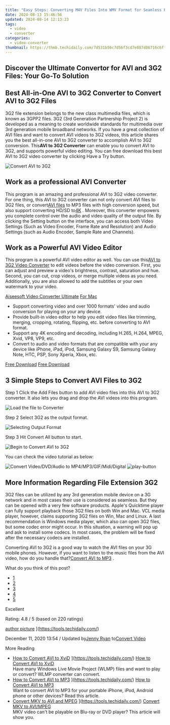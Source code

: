 ```yaml
---
title: "Easy Steps: Converting M4V Files Into WMV Format for Seamless Playback on Windows Media Player"
date: 2024-08-13 15:46:56
updated: 2024-08-14 12:13:23
tags:
  - video
  - converter
categories:
  - video-converter
thumbnail: https://thmb.techidaily.com/7d531b56c7d56f3cd7e887d86716c6ff63a79cd134093cfc17e1fe70607872eb.jpg
---
```


## Discover the Ultimate Convertor for AVI and 3G2 Files: Your Go-To Solution

## Best All-in-One AVI to 3G2 Converter to Convert AVI to 3G2 Files

 3G2 file extension belongs to the new class multimedia files, which is known as 3GPP2 files. 3G2 (3rd Generation Partnership Project 2) is developed as a meaning to create worldwide standards for multimedia over 3rd generation mobile broadband networks. If you have a great collection of AVI files and want to convert AVI videos to 3G2 videos, this article shares you the best all-in-one AVI to 3G2 converter to accomplish AVI to 3G2 conversion. This**AVI to 3G2 Converter** can enable you to convert AVI to 3G2, and supports powerful video editing. You can free download this best AVI to 3G2 video converter by clicking Have a Try button.

![Convert AVI to 3G2](https://www.aiseesoft.com/images/total-video-converter/avi-to-3g2.jpg)

## Work as a professional AVI Converter

 This program is an amazing and professional AVI to 3G2 video converter. For one thing, this AVI to 3G2 converter can not only convert AVI files to 3G2 files, or convert[AVI files](https://tools.techidaily.com/) to MP3 files with high conversion speed, but also support converting HD/SD to[4K](https://tools.techidaily.com/) . Moreover, this converter empowers you complete control over the audio and video quality of the output file. By clicking the Setting button on the interface, you can access both Video Settings (Such as Video Encoder, Frame Rate and Resolution) and Audio Settings (such as Audio Encoder, Sample Rate and Channels).

## Work as a Powerful AVI Video Editor

 This program is a powerful AVI video editor as well. You can use this[AVI to 3G2 Video Converter](https://tools.techidaily.com/aiseesoft/video-converter-ultimate/) to edit videos before the video conversion. First, you can adjust and preview a video's brightness, contrast, saturation and hue. Second, you can cut, crop videos, or merge multiple videos as you need. Additionally, you are also allowed to add the subtitles or your own watermark to your video.

[Aiseesoft Video Converter Ultimate](https://tools.techidaily.com/aiseesoft/video-converter-ultimate/) [For Mac](https://tools.techidaily.com/aiseesoft/video-converter-ultimate/)

* Support converting video and over 1000 formats' video and audio conversion for playing on your any device.
* Provide built-in video editor to help you edit video files like trimming, merging, cropping, rotating, flipping, etc. before converting to AVI format.
* Support any 4K encoding and decoding, including H.265, H.264, MPEG, Xvid, VP8, VP9, etc.
* Convert to audio and video formats that are compatible with your any device like iPhone, iPad, iPod, Samsung Galaxy S9, Samsung Galaxy Note, HTC, PSP, Sony Xperia, Xbox, etc.

[Free Download](https://secure.2checkout.com/order/cart.php?PRODS=4575878&QTY=1&AFFILIATE=108875) [Free Download](https://secure.2checkout.com/order/cart.php?PRODS=4594445&QTY=1&AFFILIATE=108875)

## 3 Simple Steps to Convert AVI Files to 3G2

Step 1 Click the Add Files button to add AVI video files into this AVI to 3G2 converter. It also lets you drag and drop the AVI videos into this program.

![Load the file to Converter](https://www.aiseesoft.com/images/video-converter-ultimate/add-file.jpg)

Step 2 Select 3G2 as the output format.

![Selecting Output Format](https://www.aiseesoft.com/images/video-converter-ultimate/add.jpg)

Step 3 Hit Convert All button to start.

![Begin to Convert AVI to 3G2](https://www.aiseesoft.com/images/video-converter-ultimate/avi-to-divx.jpg)

You can check the video tutorial as below:

![Convert Video/DVD/Audio to MP4/MP3/GIF/Midi/Digital](https://www.aiseesoft.com/images/youtube-video/video-convert-video-dvd-audio.jpg) ![play-button](https://www.aiseesoft.com/images/play-button.png)

## More Information Regarding File Extension 3G2

 3G2 files can be utilized by any 3rd generation mobile device on a 3G network and in most cases their use is considered as seamless. But they can be opened with a very few software products. Apple's Quicktime player can fully support playback those 3G2 files on both Win and Mac. VCL media player, however, claims supporting 3G2 files on Win, Mac and Linux. A last recommendation is Windows media player, which also can open 3G2 files, but some codec error might occur. In this situation, a warning will pop up and ask to install some codecs. In most cases, the problem will be fixed after the necessary codecs are installed.

 Converting AVI to 3G2 is a good way to watch the AVI files on your 3G mobile phones. However, if you want to listen to the music files from the AVI video, how do you handle that?[Convert AVI to MP3](https://tools.techidaily.com/) .

What do you think of this post?

* [1](https://tools.techidaily.com/)
* [2](https://tools.techidaily.com/)
* [3](https://tools.techidaily.com/)
* [4](https://tools.techidaily.com/)
* [5](https://tools.techidaily.com/)

Excellent

Rating: 4.8 / 5 (based on 220 ratings)

[author picture](https://www.aiseesoft.com/images/author/jenny.png) ](https://tools.techidaily.com/)

 December 11, 2020 13:54 / Updated by[Jenny Ryan](https://tools.techidaily.com/) to[Convert Video](https://tools.techidaily.com/)

More Reading

* [How to Convert AVI to XviD](https://www.aiseesoft.com/images/more-reading/avi-to-xvid-s.jpg) ](https://tools.techidaily.com/) [How to Convert AVI to XviD](https://tools.techidaily.com/)  
 Have many Windows Live Movie Project (WLMP) files and want to play or convert? WLMP converter can convert.
* [How to Convert AVI to MP3](https://www.aiseesoft.com/images/more-reading/avi-to-mp3-s.jpg) ](https://tools.techidaily.com/) [How to Convert AVI to MP3](https://tools.techidaily.com/)  
 Want to convert AVI to MP3 for your portable iPhone, iPod, Android phone or other devices? Read this article.
* [Convert MKV to AVI and MPEG](https://www.aiseesoft.com/images/more-reading/asf-to-wmv-s.jpg) ](https://tools.techidaily.com/) [Convert MKV to AVI/MPEG](https://tools.techidaily.com/)  
 MKV video can't be playable on Blu-ray or DVD player? This article will show you.

<ins class="adsbygoogle"
     style="display:block"
     data-ad-format="autorelaxed"
     data-ad-client="ca-pub-7571918770474297"
     data-ad-slot="1223367746"></ins>



<ins class="adsbygoogle"
     style="display:block"
     data-ad-client="ca-pub-7571918770474297"
     data-ad-slot="8358498916"
     data-ad-format="auto"
     data-full-width-responsive="true"></ins>
